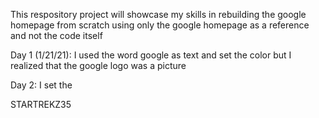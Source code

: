 This respository project will showcase my skills in rebuilding the google homepage from scratch using only the google homepage as a reference and not the code itself

Day 1 (1/21/21): I used the word google as text and set the color but I realized that the google logo was a picture

Day 2: I set the


STARTREKZ35
